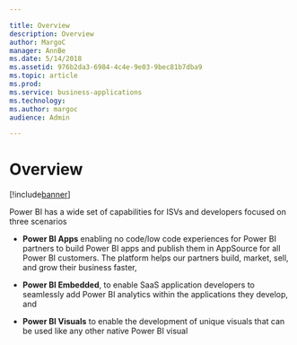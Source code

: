 ```yaml
---

title: Overview
description: Overview
author: MargoC
manager: AnnBe
ms.date: 5/14/2018
ms.assetid: 976b2da3-6984-4c4e-9e03-9bec81b7dba9
ms.topic: article
ms.prod: 
ms.service: business-applications
ms.technology: 
ms.author: margoc
audience: Admin

---
```

#  Overview


[!include[banner](../../../../includes/banner.md)]

Power BI has a wide set of capabilities for ISVs and developers focused on three
scenarios

-   **Power BI Apps** enabling no code/low code experiences for Power BI
    partners to build Power BI apps and publish them in AppSource for all Power
    BI customers. The platform helps our partners build, market, sell, and grow
    their business faster,

-   **Power BI Embedded**, to enable SaaS application developers to seamlessly
    add Power BI analytics within the applications they develop, and

-   **Power BI Visuals** to enable the development of unique visuals that can be
    used like any other native Power BI visual
